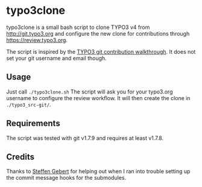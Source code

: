 typo3clone
==========

typo3clone is a small bash script to clone TYPO3 v4 from http://git.typo3.org and configure the new clone for contributions through https://review.typo3.org.

The script is inspired by the [TYPO3 git contribution walkthrough](http://wiki.typo3.org/Contribution_Walkthrough_with_CommandLine). It does not set your git username and email though.

Usage
-----

Just call `./typo3clone.sh`
The script will ask you for your typo3.org username to configure the review workflow. It will then create the clone in `./typo3_src-git/`.

Requirements
------------

The script was tested with git v1.7.9 and requires at least v1.7.8.

Credits
-------

Thanks to [Steffen Gebert](https://twitter.com/StGebert) for helping out when I ran into trouble setting up the commit message hooks for the submodules.
